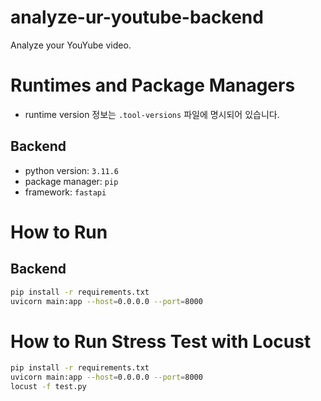 # analyze-ur-youtube-backend

Analyze your YouYube video.

# Runtimes and Package Managers

- runtime version 정보는 `.tool-versions` 파일에 명시되어 있습니다.

## Backend

- python version: `3.11.6`
- package manager: `pip`
- framework: `fastapi`

# How to Run

## Backend

```zsh
pip install -r requirements.txt
uvicorn main:app --host=0.0.0.0 --port=8000
```

# How to Run Stress Test with Locust

```zsh
pip install -r requirements.txt
uvicorn main:app --host=0.0.0.0 --port=8000
locust -f test.py
```
